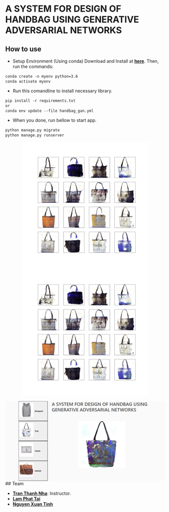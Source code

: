 # A SYSTEM FOR DESIGN OF HANDBAG USING GENERATIVE ADVERSARIAL NETWORKS

## How to use

* Setup Environment (Using conda)
Download and Install at **[here](https://docs.conda.io/en/latest/miniconda.html)**. Then, run the commands:
```
conda create -n myenv python=3.6
conda activate myenv
```
* Run this comandline to install necessary library.
```
pip install -r requirements.txt
or
conda env update --file handbag_gan.yml
```
* When you done, run bellow to start app.
```
python manage.py migrate
python manage.py runserver
```
<p align="center">
  <img width="400" src="https://github.com/xngtinh/Handbag_GAN/blob/main/generator/static/generator/origin/Balo1.gif">
  <img width="400" src="https://github.com/xngtinh/Handbag_GAN/blob/main/generator/static/generator/origin/Balo2.gif">
</p>

<img align="center" src="https://github.com/xngtinh/Handbag_GAN/blob/main/generator/static/generator/origin/demo.png">
## Team

* **[Tran Thanh Nha]()**: Instructor.
* **[Lam Phat Tai](https://github.com/lamphattai2105)**
* **[Nguyen Xuan Tinh](https://github.com/xngtinh)**
